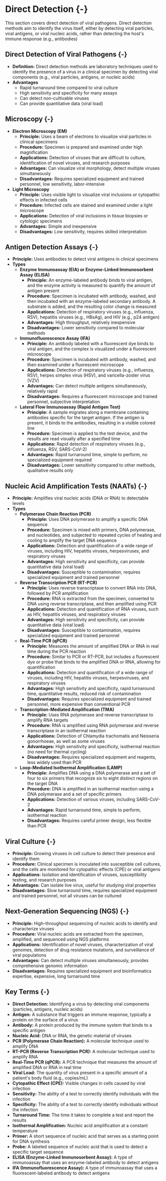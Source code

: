 # Direct Detection {-}

This section covers direct detection of viral pathogens. Direct detection methods aim to identify the virus itself, either by detecting viral particles, viral antigens, or viral nucleic acids, rather than detecting the host's immune response (e.g., antibodies)

## **Direct Detection of Viral Pathogens** {-}

*   **Definition:** Direct detection methods are laboratory techniques used to identify the presence of a virus in a clinical specimen by detecting viral components (e.g., viral particles, antigens, or nucleic acids)
*   **Advantages**
    *   Rapid turnaround time compared to viral culture
    *   High sensitivity and specificity for many assays
    *   Can detect non-cultivable viruses
    *   Can provide quantitative data (viral load)

## **Microscopy** {-}

*   **Electron Microscopy (EM)**
    *   **Principle:** Uses a beam of electrons to visualize viral particles in clinical specimens
    *   **Procedure:** Specimen is prepared and examined under high magnification
    *   **Applications:** Detection of viruses that are difficult to culture, identification of novel viruses, and research purposes
    *   **Advantages:** Can visualize viral morphology, detect multiple viruses simultaneously
    *   **Disadvantages:** Requires specialized equipment and trained personnel, low sensitivity, labor-intensive
*   **Light Microscopy**
    *   **Principle:** Uses visible light to visualize viral inclusions or cytopathic effects in infected cells
    *   **Procedure:** Infected cells are stained and examined under a light microscope
    *   **Applications:** Detection of viral inclusions in tissue biopsies or cytologic specimens
    *   **Advantages:** Simple and inexpensive
    *   **Disadvantages:** Low sensitivity, requires skilled interpretation

## **Antigen Detection Assays** {-}

*   **Principle:** Uses antibodies to detect viral antigens in clinical specimens
*   **Types**
    *   **Enzyme Immunoassay (EIA) or Enzyme-Linked Immunosorbent Assay (ELISA)**
        *   **Principle:** An enzyme-labeled antibody binds to viral antigen, and the enzyme activity is measured to quantify the amount of antigen present
        *   **Procedure:** Specimen is incubated with antibody, washed, and then incubated with an enzyme-labeled secondary antibody. A substrate is added, and the resulting color change is measured
        *   **Applications:** Detection of respiratory viruses (e.g., influenza, RSV), hepatitis viruses (e.g., HBsAg), and HIV (e.g., p24 antigen)
        *   **Advantages:** High throughput, relatively inexpensive
        *   **Disadvantages:** Lower sensitivity compared to molecular methods
    *   **Immunofluorescence Assay (IFA)**
        *   **Principle:** An antibody labeled with a fluorescent dye binds to viral antigen, and the complex is visualized under a fluorescent microscope
        *   **Procedure:** Specimen is incubated with antibody, washed, and then examined under a fluorescent microscope
        *   **Applications:** Detection of respiratory viruses (e.g., influenza, RSV), herpes simplex virus (HSV), and varicella-zoster virus (VZV)
        *   **Advantages:** Can detect multiple antigens simultaneously, relatively rapid
        *   **Disadvantages:** Requires a fluorescent microscope and trained personnel, subjective interpretation
    *   **Lateral Flow Immunoassay (Rapid Antigen Test)**
        *   **Principle:** A sample migrates along a membrane containing antibodies specific for the target antigen. If the antigen is present, it binds to the antibodies, resulting in a visible colored line
        *   **Procedure:** Specimen is applied to the test device, and the results are read visually after a specified time
        *   **Applications:** Rapid detection of respiratory viruses (e.g., influenza, RSV, SARS-CoV-2)
        *   **Advantages:** Rapid turnaround time, simple to perform, no specialized equipment required
        *   **Disadvantages:** Lower sensitivity compared to other methods, qualitative results only

## **Nucleic Acid Amplification Tests (NAATs)** {-}

*   **Principle:** Amplifies viral nucleic acids (DNA or RNA) to detectable levels
*   **Types**
    *   **Polymerase Chain Reaction (PCR)**
        *   **Principle:** Uses DNA polymerase to amplify a specific DNA sequence
        *   **Procedure:** Specimen is mixed with primers, DNA polymerase, and nucleotides, and subjected to repeated cycles of heating and cooling to amplify the target DNA sequence
        *   **Applications:** Detection and quantification of a wide range of viruses, including HIV, hepatitis viruses, herpesviruses, and respiratory viruses
        *   **Advantages:** High sensitivity and specificity, can provide quantitative data (viral load)
        *   **Disadvantages:** Susceptible to contamination, requires specialized equipment and trained personnel
    *   **Reverse Transcription PCR (RT-PCR)**
        *   **Principle:** Uses reverse transcriptase to convert RNA into DNA, followed by PCR amplification
        *   **Procedure:** RNA is extracted from the specimen, converted to DNA using reverse transcriptase, and then amplified using PCR
        *   **Applications:** Detection and quantification of RNA viruses, such as HIV, hepatitis viruses, and respiratory viruses
        *   **Advantages:** High sensitivity and specificity, can provide quantitative data (viral load)
        *   **Disadvantages:** Susceptible to contamination, requires specialized equipment and trained personnel
    *   **Real-Time PCR (qPCR)**
        *   **Principle:** Measures the amount of amplified DNA or RNA in real time during the PCR reaction
        *   **Procedure:** Similar to PCR or RT-PCR, but includes a fluorescent dye or probe that binds to the amplified DNA or RNA, allowing for quantification
        *   **Applications:** Detection and quantification of a wide range of viruses, including HIV, hepatitis viruses, herpesviruses, and respiratory viruses
        *   **Advantages:** High sensitivity and specificity, rapid turnaround time, quantitative results, reduced risk of contamination
        *   **Disadvantages:** Requires specialized equipment and trained personnel, more expensive than conventional PCR
    *   **Transcription-Mediated Amplification (TMA)**
        *   **Principle:** Uses RNA polymerase and reverse transcriptase to amplify RNA targets
        *   **Procedure:** RNA is amplified using RNA polymerase and reverse transcriptase in an isothermal reaction
        *   **Applications:** Detection of Chlamydia trachomatis and Neisseria gonorrhoeae, as well as some viruses
        *   **Advantages:** High sensitivity and specificity, isothermal reaction (no need for thermal cycling)
        *   **Disadvantages:** Requires specialized equipment and reagents, less widely used than PCR
    *   **Loop-Mediated Isothermal Amplification (LAMP)**
        *   **Principle:** Amplifies DNA using a DNA polymerase and a set of four to six primers that recognize six to eight distinct regions on the target DNA
        *   **Procedure:** DNA is amplified in an isothermal reaction using a DNA polymerase and a set of specific primers
        *   **Applications:** Detection of various viruses, including SARS-CoV-2
        *   **Advantages:** Rapid turnaround time, simple to perform, isothermal reaction
        *   **Disadvantages:** Requires careful primer design, less flexible than PCR

## **Viral Culture** {-}

*   **Principle:** Growing viruses in cell culture to detect their presence and identify them
*   **Procedure:** Clinical specimen is inoculated into susceptible cell cultures, and the cells are monitored for cytopathic effects (CPE) or viral antigens
*   **Applications:** Isolation and identification of viruses, susceptibility testing, and research purposes
*   **Advantages:** Can isolate live virus, useful for studying viral properties
*   **Disadvantages:** Slow turnaround time, requires specialized equipment and trained personnel, not all viruses can be cultured

## **Next-Generation Sequencing (NGS)** {-}

*   **Principle:** High-throughput sequencing of nucleic acids to identify and characterize viruses
*   **Procedure:** Viral nucleic acids are extracted from the specimen, amplified, and sequenced using NGS platforms
*   **Applications:** Identification of novel viruses, characterization of viral genomes, detection of drug resistance mutations, and surveillance of viral populations
*   **Advantages:** Can detect multiple viruses simultaneously, provides comprehensive genomic information
*   **Disadvantages:** Requires specialized equipment and bioinformatics expertise, expensive, long turnaround time

## **Key Terms** {-}

*   **Direct Detection:** Identifying a virus by detecting viral components (particles, antigens, nucleic acids)
*   **Antigen:** A substance that triggers an immune response, typically a protein on the surface of a virus
*   **Antibody:** A protein produced by the immune system that binds to a specific antigen
*   **Nucleic Acid:** DNA or RNA, the genetic material of viruses
*   **PCR (Polymerase Chain Reaction):** A molecular technique used to amplify DNA
*   **RT-PCR (Reverse Transcription PCR):** A molecular technique used to amplify RNA
*   **Real-Time PCR (qPCR):** A PCR technique that measures the amount of amplified DNA or RNA in real time
*   **Viral Load:** The quantity of virus present in a specific amount of a patient's body fluid (e.g., copies/mL)
*   **Cytopathic Effect (CPE):** Visible changes in cells caused by viral infection
*   **Sensitivity:** The ability of a test to correctly identify individuals with the infection
*   **Specificity:** The ability of a test to correctly identify individuals without the infection
*   **Turnaround Time:** The time it takes to complete a test and report the results
*   **Isothermal Amplification:** Nucleic acid amplification at a constant temperature
*   **Primer:** A short sequence of nucleic acid that serves as a starting point for DNA synthesis
*   **Probe:** A labeled sequence of nucleic acid that is used to detect a specific target sequence
*   **ELISA (Enzyme-Linked Immunosorbent Assay):** A type of immunoassay that uses an enzyme-labeled antibody to detect antigens
*   **IFA (Immunofluorescence Assay):** A type of immunoassay that uses a fluorescent-labeled antibody to detect antigens
